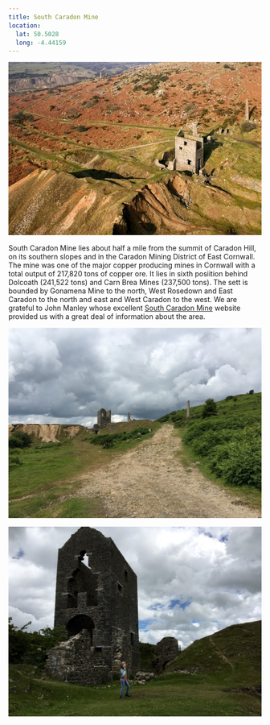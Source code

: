 ```yaml
---
title: South Caradon Mine
location:
  lat: 50.5028
  long: -4.44159
---
```


![South Caradon Mine](./south-caradon-mine/A9_South_Caradon_Mine_-_Holmans_and_Rules_shafts.jpg)

South Caradon Mine lies about half a mile from the summit of Caradon Hill, on its southern slopes and in the Caradon Mining District of East Cornwall. The mine was one of the major copper producing mines in Cornwall with a total output of 217,820 tons of copper ore. It lies in sixth posiition behind Dolcoath (241,522 tons) and Carn Brea Mines (237,500 tons). The sett is bounded by Gonamena Mine to the north, West Rosedown and East Caradon to the north and east and West Caradon to the west. We are grateful to John Manley whose excellent [South Caradon Mine](http://teammanley.webs.com/SouthCaradon/Index.html) website provided us with a great deal of information about the area.

![South Caradon Mine](./south-caradon-mine/IMG_0204.JPG)

![South Caradon Mine](./south-caradon-mine/IMG_0211.JPG)
